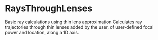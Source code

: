 # RaysThroughLenses
Basic ray calculations using thin lens approximation
Calculates ray trajectories through thin lenses added by the user, of user-defined focal power and location, along a 1D axis.
